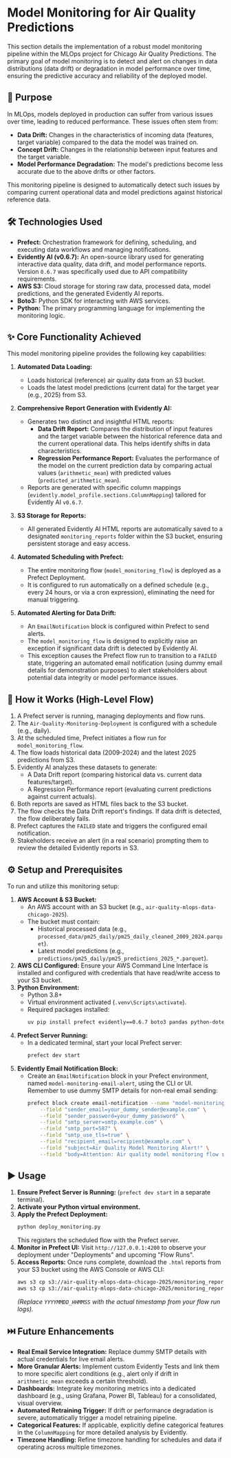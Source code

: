 # Model Monitoring for Air Quality Predictions

This section details the implementation of a robust model monitoring pipeline within the MLOps project for Chicago Air Quality Predictions. The primary goal of model monitoring is to detect and alert on changes in data distributions (data drift) or degradation in model performance over time, ensuring the predictive accuracy and reliability of the deployed model.

## 🎯 Purpose

In MLOps, models deployed in production can suffer from various issues over time, leading to reduced performance. These issues often stem from:
* **Data Drift:** Changes in the characteristics of incoming data (features, target variable) compared to the data the model was trained on.
* **Concept Drift:** Changes in the relationship between input features and the target variable.
* **Model Performance Degradation:** The model's predictions become less accurate due to the above drifts or other factors.

This monitoring pipeline is designed to automatically detect such issues by comparing current operational data and model predictions against historical reference data.

## 🛠️ Technologies Used

* **Prefect:** Orchestration framework for defining, scheduling, and executing data workflows and managing notifications.
* **Evidently AI (v0.6.7):** An open-source library used for generating interactive data quality, data drift, and model performance reports. Version `0.6.7` was specifically used due to API compatibility requirements.
* **AWS S3:** Cloud storage for storing raw data, processed data, model predictions, and the generated Evidently AI reports.
* **Boto3:** Python SDK for interacting with AWS services.
* **Python:** The primary programming language for implementing the monitoring logic.

## ✨ Core Functionality Achieved

This model monitoring pipeline provides the following key capabilities:

1.  **Automated Data Loading:**
    * Loads historical (reference) air quality data from an S3 bucket.
    * Loads the latest model predictions (current data) for the target year (e.g., 2025) from S3.

2.  **Comprehensive Report Generation with Evidently AI:**
    * Generates two distinct and insightful HTML reports:
        * **Data Drift Report:** Compares the distribution of input features and the target variable between the historical reference data and the current operational data. This helps identify shifts in data characteristics.
        * **Regression Performance Report:** Evaluates the performance of the model on the current prediction data by comparing actual values (`arithmetic_mean`) with predicted values (`predicted_arithmetic_mean`).
    * Reports are generated with specific column mappings (`evidently.model_profile.sections.ColumnMapping`) tailored for Evidently AI `v0.6.7`.

3.  **S3 Storage for Reports:**
    * All generated Evidently AI HTML reports are automatically saved to a designated `monitoring_reports` folder within the S3 bucket, ensuring persistent storage and easy access.

4.  **Automated Scheduling with Prefect:**
    * The entire monitoring flow (`model_monitoring_flow`) is deployed as a Prefect Deployment.
    * It is configured to run automatically on a defined schedule (e.g., every 24 hours, or via a cron expression), eliminating the need for manual triggering.

5.  **Automated Alerting for Data Drift:**
    * An `EmailNotification` block is configured within Prefect to send alerts.
    * The `model_monitoring_flow` is designed to explicitly raise an exception if significant data drift is detected by Evidently AI.
    * This exception causes the Prefect flow run to transition to a `FAILED` state, triggering an automated email notification (using dummy email details for demonstration purposes) to alert stakeholders about potential data integrity or model performance issues.

## 🚀 How it Works (High-Level Flow)

1.  A Prefect server is running, managing deployments and flow runs.
2.  The `Air-Quality-Monitoring-Deployment` is configured with a schedule (e.g., daily).
3.  At the scheduled time, Prefect initiates a flow run for `model_monitoring_flow`.
4.  The flow loads historical data (2009-2024) and the latest 2025 predictions from S3.
5.  Evidently AI analyzes these datasets to generate:
    * A Data Drift report (comparing historical data vs. current data features/target).
    * A Regression Performance report (evaluating current predictions against current actuals).
6.  Both reports are saved as HTML files back to the S3 bucket.
7.  The flow checks the Data Drift report's findings. If data drift is detected, the flow deliberately fails.
8.  Prefect captures the `FAILED` state and triggers the configured email notification.
9.  Stakeholders receive an alert (in a real scenario) prompting them to review the detailed Evidently reports in S3.

## ⚙️ Setup and Prerequisites

To run and utilize this monitoring setup:

1.  **AWS Account & S3 Bucket:**
    * An AWS account with an S3 bucket (e.g., `air-quality-mlops-data-chicago-2025`).
    * The bucket must contain:
        * Historical processed data (e.g., `processed_data/pm25_daily/pm25_daily_cleaned_2009_2024.parquet`).
        * Latest model predictions (e.g., `predictions/pm25_daily/pm25_predictions_2025_*.parquet`).
2.  **AWS CLI Configured:** Ensure your AWS Command Line Interface is installed and configured with credentials that have read/write access to your S3 bucket.
3.  **Python Environment:**
    * Python 3.8+
    * Virtual environment activated (`.venv\Scripts\activate`).
    * Required packages installed:
        ```bash
        uv pip install prefect evidently==0.6.7 boto3 pandas python-dotenv
        ```
4.  **Prefect Server Running:**
    * In a dedicated terminal, start your local Prefect server:
        ```bash
        prefect dev start
        ```
5.  **Evidently Email Notification Block:**
    * Create an `EmailNotification` block in your Prefect environment, named `model-monitoring-email-alert`, using the CLI or UI. Remember to use dummy SMTP details for non-real email sending:
        ```bash
        prefect block create email-notification --name "model-monitoring-email-alert" \
            --field "sender_email=your_dummy_sender@example.com" \
            --field "sender_password=your_dummy_password" \
            --field "smtp_server=smtp.example.com" \
            --field "smtp_port=587" \
            --field "smtp_use_tls=true" \
            --field "recipient_email=recipient@example.com" \
            --field "subject=Air Quality Model Monitoring Alert!" \
            --field "body=Attention: Air quality model monitoring flow status: {state_name} - {flow_run_name}. More details at {flow_run_url}"
        ```

## ▶️ Usage

1.  **Ensure Prefect Server is Running:** (`prefect dev start` in a separate terminal).
2.  **Activate your Python virtual environment.**
3.  **Apply the Prefect Deployment:**
    ```bash
    python deploy_monitoring.py
    ```
    This registers the scheduled flow with the Prefect server.
4.  **Monitor in Prefect UI:** Visit `http://127.0.0.1:4200` to observe your deployment under "Deployments" and upcoming "Flow Runs".
5.  **Access Reports:** Once runs complete, download the `.html` reports from your S3 bucket using the AWS Console or AWS CLI:
    ```bash
    aws s3 cp s3://air-quality-mlops-data-chicago-2025/monitoring_reports/data_drift_report_2025_YYYYMMDD_HHMMSS.html .
    aws s3 cp s3://air-quality-mlops-data-chicago-2025/monitoring_reports/regression_performance_report_2025_YYYYMMDD_HHMMSS.html .
    ```
    *(Replace `YYYYMMDD_HHMMSS` with the actual timestamp from your flow run logs).*

## ⏭️ Future Enhancements

* **Real Email Service Integration:** Replace dummy SMTP details with actual credentials for live email alerts.
* **More Granular Alerts:** Implement custom Evidently Tests and link them to more specific alert conditions (e.g., alert only if drift in `arithmetic_mean` exceeds a certain threshold).
* **Dashboards:** Integrate key monitoring metrics into a dedicated dashboard (e.g., using Grafana, Power BI, Tableau) for a consolidated, visual overview.
* **Automated Retraining Trigger:** If drift or performance degradation is severe, automatically trigger a model retraining pipeline.
* **Categorical Features:** If applicable, explicitly define categorical features in the `ColumnMapping` for more detailed analysis by Evidently.
* **Timezone Handling:** Refine timezone handling for schedules and data if operating across multiple timezones.